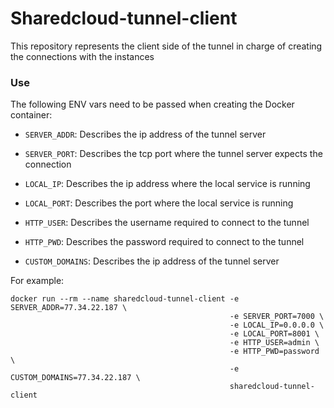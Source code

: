 # Sharedcloud-tunnel-client

This repository represents the client side of the tunnel in charge of creating the connections with the instances

### Use

The following ENV vars need to be passed when creating the Docker container:

* `SERVER_ADDR`: Describes the ip address of the tunnel server
* `SERVER_PORT`: Describes the tcp port where the tunnel server expects the connection

* `LOCAL_IP`: Describes the ip address where the local service is running
* `LOCAL_PORT`: Describes the port where the local service is running
* `HTTP_USER`: Describes the username required to connect to the tunnel
* `HTTP_PWD`: Describes the password required to connect to the tunnel
* `CUSTOM_DOMAINS`: Describes the ip address of the tunnel server

For example:
```
docker run --rm --name sharedcloud-tunnel-client -e SERVER_ADDR=77.34.22.187 \
                                                 -e SERVER_PORT=7000 \
                                                 -e LOCAL_IP=0.0.0.0 \
                                                 -e LOCAL_PORT=8001 \
                                                 -e HTTP_USER=admin \
                                                 -e HTTP_PWD=password \
                                                 -e CUSTOM_DOMAINS=77.34.22.187 \
                                                 sharedcloud-tunnel-client
```